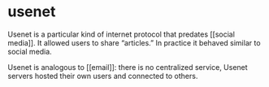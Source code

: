 # usenet

Usenet is a particular kind of internet protocol that predates [[social media]]. It allowed users to share &ldquo;articles.&rdquo; In practice it behaved similar to social media.

Usenet is analogous to [[email]]: there is no centralized service, Usenet servers hosted their own users and connected to others.
